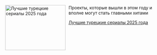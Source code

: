 <!--2025-05-28 08:00:44-->
<div class="yb">
  <div class="rss kino_teatr"><a href="https://www.kino-teatr.ru/blog/y2025/5-28/2080/" title="Лучшие турецкие сериалы 2025 года"><img src="https://www.kino-teatr.ru/blog/0/8/2080/poster.jpg" width="196" height="147" align="left" hspace="5" style="margin: 0px 10px 0px 5px" alt="Лучшие турецкие сериалы 2025 года"/></a>Проекты, которые вышли в этом году и вполне могут стать главными хитами <p class="titl"><a href="https://www.kino-teatr.ru/blog/y2025/5-28/2080/">Лучшие турецкие сериалы 2025 года</a></p></div>
</div>
